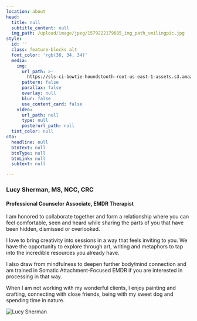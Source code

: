 ```yaml
---
location: about
head:
  title: null
  subtitle_content: null
  img_path: /upload/image/jpeg/1579222179685_img_path_smilingpic.jpg
style:
  id: ''
  class: feature-blocks alt
  font_color: 'rgb(36, 34, 34)'
  media:
    img:
      url_path: >-
        https://sls-ci-bowtie-houndstooth-root-us-east-1-assets.s3.amazonaws.com/NickArrasate/perceptivecounseling/1645399606933-eberhard-grossgasteiger-S-2Ukb_VqpA-unsplash.jpg
      pattern: false
      parallax: false
      overlay: null
      blur: false
      use_content_card: false
    video:
      url_path: null
      type: null
      posterurl_path: null
  tint_color: null
cta:
  headline: null
  btnText: null
  btnType: null
  btnLink: null
  subtext: null

---
```

<div class="d-flex align-items-center justify-content-around row">

<div class="col-md-6">
<h3>Lucy Sherman, MS, NCC, CRC</h3>
<h4>Professional Counselor Associate, EMDR Therapist</h4>
<p>I am honored to collaborate together and form a relationship where you can feel comfortable, seen and heard while sharing the parts of you that have been hidden, dismissed or overlooked.</p>
<p>I love to bring creativity into sessions in a way that feels inviting to you. We have the opportunity to explore through art, writing and metaphors to tap into the incredible resources you already have.</p>
<p> I also draw from mindfulness to deepen further body/mind connection and am trained in Somatic Attachment-Focused EMDR if you are interested in processing in that way.&nbsp;</p>
<p>When I am not working with my wonderful clients, I enjoy painting and crafting, connecting with close friends, being with my sweet dog and spending time in nature.&nbsp;</p>
</div>
<div class="col-md-6 col-lg-4 text-center d-flex align-items-center">
  <img src="{{ page.head.img_path }}" alt="Lucy Sherman" />
</div>
</div>
